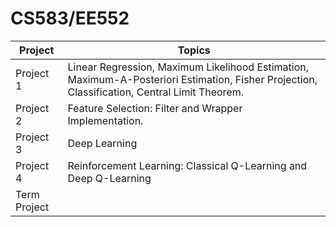 # CS583/EE552

| Project      | Topics                                                                                                                                       |
| ------------ | -------------------------------------------------------------------------------------------------------------------------------------------- |
| Project 1    | Linear Regression, Maximum Likelihood Estimation, Maximum-A-Posteriori Estimation, Fisher Projection, Classification, Central Limit Theorem. |
| Project 2    | Feature Selection: Filter and Wrapper Implementation.                                                                                        |
| Project 3    | Deep Learning                                                                                                                                |
| Project 4    |  Reinforcement Learning: Classical Q-Learning and Deep Q-Learning                                                                                                                                            |
| Term Project |                                                                                                                                              |
